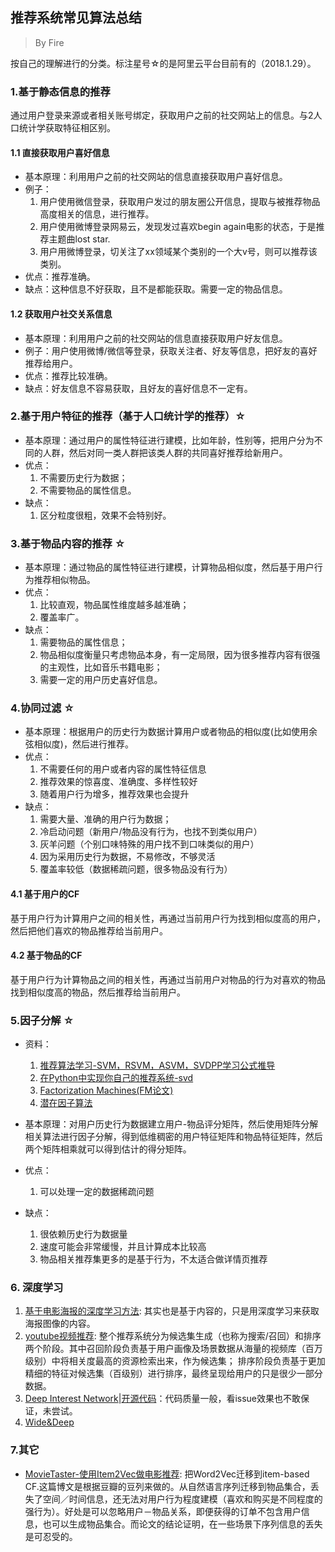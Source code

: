 ## 推荐系统常见算法总结
> By Fire

按自己的理解进行的分类。标注星号☆的是阿里云平台目前有的（2018.1.29）。

### 1.基于静态信息的推荐
通过用户登录来源或者相关账号绑定，获取用户之前的社交网站上的信息。与2人口统计学获取特征相区别。

#### 1.1 直接获取用户喜好信息
* 基本原理：利用用户之前的社交网站的信息直接获取用户喜好信息。
* 例子：
	1. 用户使用微信登录，获取用户发过的朋友圈公开信息，提取与被推荐物品高度相关的信息，进行推荐。
	2. 用户使用微博登录网易云，发现发过喜欢begin again电影的状态，于是推荐主题曲lost star.
	3. 用户用微博登录，切关注了xx领域某个类别的一个大v号，则可以推荐该类别。
* 优点：推荐准确。
* 缺点：这种信息不好获取，且不是都能获取。需要一定的物品信息。

#### 1.2 获取用户社交关系信息
* 基本原理：利用用户之前的社交网站的信息直接获取用户好友信息。
* 例子：用户使用微博/微信等登录，获取关注者、好友等信息，把好友的喜好推荐给用户。
* 优点：推荐比较准确。
* 缺点：好友信息不容易获取，且好友的喜好信息不一定有。

### 2.基于用户特征的推荐（基于人口统计学的推荐）☆
* 基本原理：通过用户的属性特征进行建模，比如年龄，性别等，把用户分为不同的人群，然后对同一类人群把该类人群的共同喜好推荐给新用户。
* 优点：
	1. 不需要历史行为数据；
	2. 不需要物品的属性信息。
* 缺点：
	1. 区分粒度很粗，效果不会特别好。

### 3.基于物品内容的推荐 ☆
* 基本原理：通过物品的属性特征进行建模，计算物品相似度，然后基于用户行为推荐相似物品。
* 优点：
	1. 比较直观，物品属性维度越多越准确；
	2. 覆盖率广。
* 缺点：
	1. 需要物品的属性信息；
	2. 物品相似度衡量只考虑物品本身，有一定局限，因为很多推荐内容有很强的主观性，比如音乐书籍电影；
	3. 需要一定的用户历史喜好信息。

### 4.协同过滤 ☆
* 基本原理：根据用户的历史行为数据计算用户或者物品的相似度(比如使用余弦相似度)，然后进行推荐。
* 优点：
	1. 不需要任何的用户或者内容的属性特征信息
	2. 推荐效果的惊喜度、准确度、多样性较好
	3. 随着用户行为增多，推荐效果也会提升
* 缺点：
	1. 需要大量、准确的用户行为数据；
	2. 冷启动问题（新用户/物品没有行为，也找不到类似用户）
	3. 灰羊问题（个别口味特殊的用户找不到口味类似的用户）
	4. 因为采用历史行为数据，不易修改，不够灵活
	5. 覆盖率较低（数据稀疏问题，很多物品没有行为）

#### 4.1 基于用户的CF
基于用户行为计算用户之间的相关性，再通过当前用户行为找到相似度高的用户，然后把他们喜欢的物品推荐给当前用户。

#### 4.2 基于物品的CF
基于用户行为计算物品之间的相关性，再通过当前用户对物品的行为对喜欢的物品找到相似度高的物品，然后推荐给当前用户。

### 5.因子分解 ☆
* 资料：
	1. [推荐算法学习-SVM，RSVM，ASVM，SVDPP学习公式推导](http://blog.csdn.net/chloezhao/article/details/53186665)
	2. [在Python中实现你自己的推荐系统-svd](http://python.jobbole.com/85516/) 
	3. [Factorization Machines(FM论文)](https://www.csie.ntu.edu.tw/~b97053/paper/Rendle2010FM.pdf)
	4. [潜在因子算法](https://www.zhihu.com/question/26743347/answer/34714804)

* 基本原理：对用户历史行为数据建立用户-物品评分矩阵，然后使用矩阵分解相关算法进行因子分解，得到低维稠密的用户特征矩阵和物品特征矩阵，然后两个矩阵相乘就可以得到估计的得分矩阵。
* 优点：
	1. 可以处理一定的数据稀疏问题
* 缺点：
	1. 很依赖历史行为数据量
	2. 速度可能会非常缓慢，并且计算成本比较高
	3. 物品相关推荐集更多的是基于行为，不太适合做详情页推荐

### 6. 深度学习

1. [基于电影海报的深度学习方法](https://www.leiphone.com/news/201705/rOD6wP779DLXx8mI.html): 其实也是基于内容的，只是用深度学习来获取海报图像的内容。
2. [youtube视频推荐](http://blog.csdn.net/xiongjiezk/article/details/73445835): 整个推荐系统分为候选集生成（也称为搜索/召回）和排序两个阶段。其中召回阶段负责基于用户画像及场景数据从海量的视频库（百万级别）中将相关度最高的资源检索出来，作为候选集； 排序阶段负责基于更加精细的特征对候选集（百级别）进行排序，最终呈现给用户的只是很少一部分数据。
3. [Deep Interest Network](https://www.jianshu.com/p/132da6864d40)|[开源代码](https://github.com/zhougr1993/DeepInterestNetwork)：代码质量一般，看issue效果也不敢保证，未尝试。
4. [Wide&Deep](https://github.com/tensorflow/models/tree/master/official/r1/wide_deep)

### 7.其它
* [MovieTaster-使用Item2Vec做电影推荐](http://lujiaying.github.io/2017/08/15/MovieTaster-%E4%BD%BF%E7%94%A8Item2Vec%E5%81%9A%E7%94%B5%E5%BD%B1%E6%8E%A8%E8%8D%90/): 把Word2Vec迁移到item-based CF.这篇博文是根据豆瓣的豆列来做的。从自然语言序列迁移到物品集合，丢失了空间／时间信息，还无法对用户行为程度建模（喜欢和购买是不同程度的强行为）。好处是可以忽略用户－物品关系，即便获得的订单不包含用户信息，也可以生成物品集合。而论文的结论证明，在一些场景下序列信息的丢失是可忍受的。
